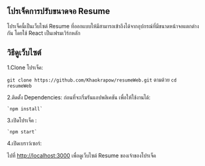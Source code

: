 ## โปรเจ็คการปรับขนาดจอ Resume

โปรเจ็คนี้เป็นเว็บไซต์ Resume ที่ออกแบบให้มีสามารถเข้าถึงได้จากอุปกรณ์ที่มีขนาดหน้าจอแตกต่างกัน โดยใช้ React เป็นเฟรมเวิร์กหลัก 

## วิธีดูเว็บไซต์

1.Clone โปรเจ็ค:

   `git clone https://github.com/Khaokrapow/resumeWeb.git`
   ตามด้วย
   `cd resumeWeb`

2.ติดตั้ง Dependencies: ก่อนที่จะเริ่มรันแอปพลิเคชัน เพื่อให้ใช้งานได้:

    `npm install`

3.เปิดโปรเจ็ค :

    `npm start`

4.เปิดเบราว์เซอร์:

   ไปที่ [http://localhost:3000](http://localhost:3000) เพื่อดูเว็บไซต์ Resume ของเจ้าของโปรเจ็ค
